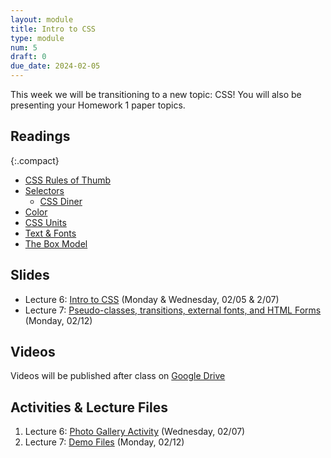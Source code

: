 ```yaml
---
layout: module
title: Intro to CSS
type: module
num: 5
draft: 0
due_date: 2024-02-05
---
```


This week we will be transitioning to a new topic: CSS! You will also be presenting your Homework 1 paper topics.

## Readings

{:.compact}
* [CSS Rules of Thumb](../css-reference/rules-of-thumb/)
* [Selectors](../css-reference/selectors/)
    * [CSS Diner](https://flukeout.github.io/)
* [Color](../css-reference/color/)
* [CSS Units](/spring2024/css-reference/units/)
* [Text &amp; Fonts](../css-reference/fonts/)
* [The Box Model](../css-reference/box-model/) 

## Slides
* Lecture 6: <a href="https://docs.google.com/presentation/d/1bxIDeTqmD1sf7g6C831SzyiMAwL0R-coKltYswlewQU/edit?usp=sharing" target="_blank">Intro to CSS</a> (Monday & Wednesday, 02/05 & 2/07)
* Lecture 7: <a href="https://docs.google.com/presentation/d/1CFQKmQEh6D6wldtTSVCDMnEGby109DGTODqB3oMIR0c/edit?usp=sharing" target="_blank">Pseudo-classes, transitions, external fonts, and HTML Forms</a> (Monday, 02/12)

## Videos
Videos will be published after class on <a href="https://drive.google.com/drive/folders/1Ym8GBef1YiuwanRfXkqdD55_EpgE7c4E" target="_blank">Google Drive</a>

## Activities & Lecture Files
1. Lecture 6: <a href="/spring2024/activities/intro-css">Photo Gallery Activity</a> (Wednesday, 02/07)
1. Lecture 7: <a href="/spring2024/course-files/lectures/lecture07.zip">Demo Files</a> (Monday, 02/12)
